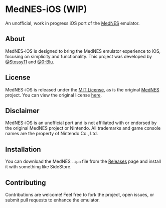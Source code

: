 # MedNES-iOS (WIP)

An unofficial, work in progress iOS port of the [MedNES](https://github.com/wpmed92/MedNES) emulator.

## About
MedNES-iOS is designed to bring the MedNES emulator experience to iOS, focusing on simplicity and functionality. This project was developed by [@Stossy11](https://github.com/stossy11) and [@0-Blu](https://github.com/0-Blu).

## License
MedNES-iOS is released under the [MIT License](LICENSE), as is the original [MedNES](https://github.com/wpmed92/MedNES) project. You can view the original license [here](https://github.com/wpmed92/MedNES/blob/master/LICENSE).

## Disclaimer
MedNES-iOS is an unofficial port and is not affiliated with or endorsed by the original MedNES project or Nintendo. All trademarks and game console names are the property of Nintendo Co., Ltd.

## Installation
You can download the MedNES `.ipa` file from the [Releases](https://github.com/0-Blu/MedNES-iOS/releases) page and install it with something like SideStore.

## Contributing
Contributions are welcome! Feel free to fork the project, open issues, or submit pull requests to enhance the emulator.
